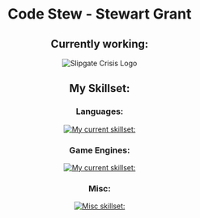<div align="center">
  
# Code Stew - Stewart Grant

## Currently working:

![Slipgate Crisis Logo](https://img.itch.zone/aW1nLzE3MzU2ODE5LnBuZw==/315x250%23c/duJ31L.png) 

## My Skillset:
### Languages:
[![My current skillset:](https://skillicons.dev/icons?i=cs,cpp,py)](https://skillicons.dev)

### Game Engines:
[![My current skillset:](https://skillicons.dev/icons?i=unity,unreal,gamemakerstudio,godot)](https://skillicons.dev)

### Misc:
[![Misc skillset:](https://skillicons.dev/icons?i=windows,apple,dotnet,github,rider,vscode,visualstudio,sublime)](https://skillicons.dev)

<!--
**FusionAura/FusionAura** is a ✨ _special_ ✨ repository because its `README.md` (this file) appears on your GitHub profile.

Here are some ideas to get you started:

- 🔭 I’m currently working on ...
- 🌱 I’m currently learning ...
- 👯 I’m looking to collaborate on ...
- 🤔 I’m looking for help with ...
- 💬 Ask me about ...
- 📫 How to reach me: ...
- 😄 Pronouns: ...
- ⚡ Fun fact: ...
-->

